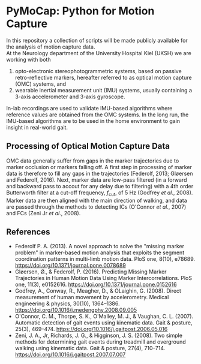 # PyMoCap: Python for Motion Capture

In this repository a collection of scripts will be made publicly available for the analysis of motion capture data.  
At the Neurology department of the University Hospital Kiel (UKSH) we are working with both 
1. opto-electronic stereophotogrammetric systems, based on passive retro-reflective markers, hereafter referred to as optical motion capture (OMC) systems, and 
2. wearable inertial measurement unit (IMU) systems, usually containing a 3-axis accelerometer and 3-axis gyroscope.  

In-lab recordings are used to validate IMU-based algorithms where reference values are obtained from the OMC systems. In the long run, the IMU-based algorithms are to be used in the home environment to gain insight in real-world gait.

## Processing of Optical Motion Capture Data

OMC data generally suffer from gaps in the marker trajectories due to marker occlusion or markers falling off. A first step in processing of marker data is therefore to fill any gaps in the trajectories (Federolf, 2013; Gløersen and Federolf, 2016). Next, marker data are low-pass filtered (in a forward and backward pass to accout for any delay due to filtering) with a 4th order Butterworth filter at a cut-off frequency, $f_{\mathsf{cut}}$, of 5 Hz (Godfrey *et al*., 2008).  
Marker data are then aligned with the main direction of walking, and data are passed through the methods to detecting ICs (O'Connor *et al*., 2007) and FCs (Zeni Jr *et al*., 2008).

## References
- Federolf P. A. (2013). A novel approach to solve the "missing marker problem" in marker-based motion analysis that exploits the segment coordination patterns in multi-limb motion data. PloS one, 8(10), e78689. <a href="https://doi.org/10.1371/journal.pone.0078689">https://doi.org/10.1371/journal.pone.0078689</a>
- Gløersen, Ø., & Federolf, P. (2016). Predicting Missing Marker Trajectories in Human Motion Data Using Marker Intercorrelations. PloS one, 11(3), e0152616. <a href="https://doi.org/10.1371/journal.pone.0152616">https://doi.org/10.1371/journal.pone.0152616</a>
- Godfrey, A., Conway, R., Meagher, D., & OLaighin, G. (2008). Direct measurement of human movement by accelerometry. Medical engineering & physics, 30(10), 1364–1386. <a href="https://doi.org/10.1016/j.medengphy.2008.09.005">https://doi.org/10.1016/j.medengphy.2008.09.005</a>
- O'Connor, C. M., Thorpe, S. K., O'Malley, M. J., & Vaughan, C. L. (2007). Automatic detection of gait events using kinematic data. Gait & posture, 25(3), 469–474. <a href="https://doi.org/10.1016/j.gaitpost.2006.05.016">https://doi.org/10.1016/j.gaitpost.2006.05.016</a>
- Zeni, J. A., Jr, Richards, J. G., & Higginson, J. S. (2008). Two simple methods for determining gait events during treadmill and overground walking using kinematic data. Gait & posture, 27(4), 710–714. <a href="https://doi.org/10.1016/j.gaitpost.2007.07.007">https://doi.org/10.1016/j.gaitpost.2007.07.007</a>